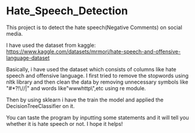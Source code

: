 # Hate_Speech_Detection

This project is to detect the hate speech(Negative Comments) on social media.

I have used the dataset from kaggle: https://www.kaggle.com/datasets/mrmorj/hate-speech-and-offensive-language-dataset

Basically, i have used the dataset which consists of columns like hate speech and offensive language. 
I first tried to remove the stopwords using nltk library and then clean the data by removing unnecessary symbols like "#*?!\\//|" and words like"wwwhttp\\",etc using re module.

Then by using sklearn i have the train the model and applied the DecisionTreeClassifier on it.

You can taste the program by inputting some statements and it will tell you whether it is hate speech or not.
I hope it helps!
